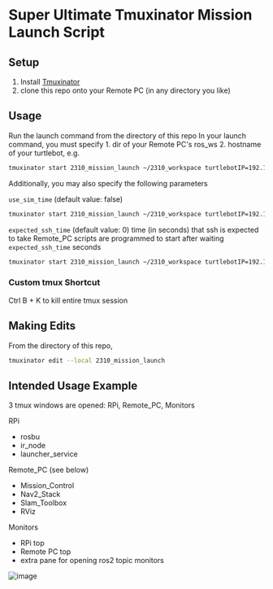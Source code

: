 # Super Ultimate Tmuxinator Mission Launch Script

## Setup
1. Install [Tmuxinator](https://github.com/tmuxinator/tmuxinator)
2. clone this repo onto your Remote PC (in any directory you like)


## Usage
Run the launch command from the directory of this repo
In your launch command, you must specify 1. dir of your Remote PC's ros_ws 2. hostname of your turtlebot, e.g.
```bash
tmuxinator start 2310_mission_launch ~/2310_workspace turtlebotIP=192.168.1.1
```

Additionally, you may also specify the following parameters 

```use_sim_time``` (default value: false)
```bash
tmuxinator start 2310_mission_launch ~/2310_workspace turtlebotIP=192.168.1.1 use_sim_time=True
```

```expected_ssh_time``` (default value: 0)
time (in seconds) that ssh is expected to take
Remote_PC scripts are programmed to start after waiting ```expected_ssh_time``` seconds
```bash
tmuxinator start 2310_mission_launch ~/2310_workspace turtlebotIP=192.168.1.1 expected_ssh_time=10
```

### Custom tmux Shortcut
Ctrl B + K to kill entire tmux session


## Making Edits
From the directory of this repo, 
```bash
tmuxinator edit --local 2310_mission_launch
```


## Intended Usage Example
3 tmux windows are opened: RPi, Remote_PC, Monitors

RPi
 - rosbu
 - ir_node
 - launcher_service

Remote_PC (see below)
 - Mission_Control
 - Nav2_Stack
 - Slam_Toolbox
 - RViz

Monitors
 - RPi top
 - Remote PC top
 - extra pane for opening ros2 topic monitors

![image](https://github.com/user-attachments/assets/f2d3b5cf-ad08-453e-87c0-cd918de827fb)


